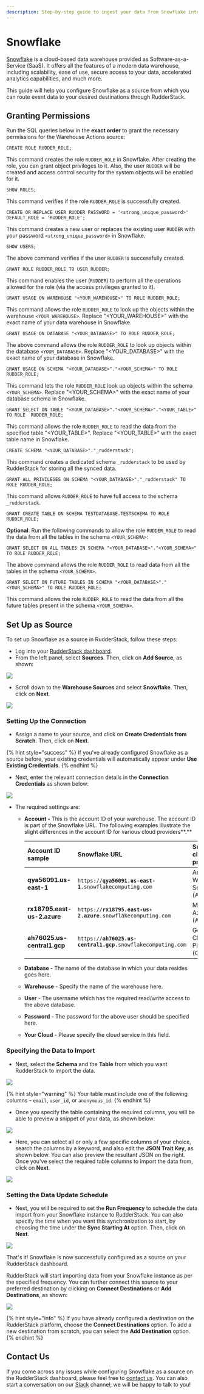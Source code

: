 ```yaml
---
description: Step-by-step guide to ingest your data from Snowflake into RudderStack.
---
```


# Snowflake

[Snowflake](https://www.snowflake.com/) is a cloud-based data warehouse provided as Software-as-a-Service \(SaaS\). It offers all the features of a modern data warehouse, including scalability, ease of use, secure access to your data, accelerated analytics capabilities, and much more.

This guide will help you configure Snowflake as a source from which you can route event data to your desired destinations through RudderStack.

## Granting Permissions

Run the SQL queries below in the **exact order** to grant the necessary permissions for the Warehouse Actions source:

```
CREATE ROLE RUDDER_ROLE;
```

This command creates the role `RUDDER_ROLE` in Snowflake. After creating the role, you can grant object privileges to it. Also, the user `RUDDER` will be created and access control security for the system objects will be enabled for it.

```
SHOW ROLES;
```

This command verifies if the role `RUDDER_ROLE` is successfully created.

```
CREATE OR REPLACE USER RUDDER PASSWORD = '<strong_unique_password>' DEFAULT_ROLE = 'RUDDER_ROLE';
```

This command creates a new user or replaces the existing user `RUDDER` with your password `<strong_unique_password>` in Snowflake.

```
SHOW USERS;
```

The above command verifies if the user `RUDDER` is successfully created.

```
GRANT ROLE RUDDER_ROLE TO USER RUDDER;
```

This command enables the user (`RUDDER`) to perform all the operations allowed for the role (via the access privileges granted to it).

```
GRANT USAGE ON WAREHOUSE "<YOUR_WAREHOUSE>" TO ROLE RUDDER_ROLE;
```

This command allows the role `RUDDER_ROLE` to look up the objects within the warehouse `<YOUR_WAREHOUSE>`. Replace "<YOUR_WAREHOUSE>" with the exact name of your data warehouse in Snowflake.

```
GRANT USAGE ON DATABASE "<YOUR_DATABASE>" TO ROLE RUDDER_ROLE; 
```

The above command allows the role `RUDDER_ROLE` to look up objects within the database `<YOUR_DATABASE>`. Replace "<YOUR_DATABASE>" with the exact name of your database in Snowflake.

```
GRANT USAGE ON SCHEMA "<YOUR_DATABASE>"."<YOUR_SCHEMA>" TO ROLE RUDDER_ROLE;
```

This command lets the role `RUDDER_ROLE` look up objects within the schema `<YOUR_SCHEMA>`. Replace "<YOUR_SCHEMA>" with the exact name of your database schema in Snowflake.

```
GRANT SELECT ON TABLE "<YOUR_DATABASE>"."<YOUR_SCHEMA>"."<YOUR_TABLE>" TO ROLE  RUDDER_ROLE;
```

This command allows the role `RUDDER_ROLE` to read the data from the specified table "<YOUR_TABLE>". Replace "<YOUR_TABLE>" with the exact table name in Snowflake.

```
CREATE SCHEMA "<YOUR_DATABASE>"."_rudderstack";
```

This command creates a dedicated schema `_rudderstack` to be used by RudderStack for storing all the synced data.

```
GRANT ALL PRIVILEGES ON SCHEMA "<YOUR_DATABASE>"."_rudderstack" TO ROLE RUDDER_ROLE;
```

This command allows `RUDDER_ROLE` to have full access to the schema `_rudderstack`.

```
GRANT CREATE TABLE ON SCHEMA TESTDATABASE.TESTSCHEMA TO ROLE RUDDER_ROLE;
```

**Optional**: Run the following commands to allow the role `RUDDER_ROLE` to read the data from all the tables in the schema `<YOUR_SCHEMA>`:

```
GRANT SELECT ON ALL TABLES IN SCHEMA "<YOUR_DATABASE>"."<YOUR_SCHEMA>" TO ROLE RUDDER_ROLE;
```

The above command allows the role `RUDDER_ROLE` to read data from all the tables in the schema `<YOUR_SCHEMA>`. 

```
GRANT SELECT ON FUTURE TABLES IN SCHEMA "<YOUR_DATABASE>"."<YOUR_SCHEMA>" TO ROLE RUDDER_ROLE;
```

This command allows the role `RUDDER_ROLE` to read the data from all the future tables present in the schema `<YOUR_SCHEMA>`.

## Set Up as Source

To set up Snowflake as a source in RudderStack, follow these steps:

* Log into your [RudderStack dashboard](https://app.rudderlabs.com/signup?type=freetrial).
* From the left panel, select **Sources**. Then, click on **Add Source**, as shown:

![](../.gitbook/assets/image%20%2897%29%20%281%29%20%281%29%20%282%29%20%282%29%20%282%29%20%282%29%20%282%29%20%282%29%20%282%29%20%282%29%20%282%29%20%282%29%20%282%29%20%283%29%20%282%29.png)

* Scroll down to the **Warehouse Sources** and select **Snowflake**. Then, click on **Next**.

![](../.gitbook/assets/screen-shot-2021-01-13-at-4.42.40-pm.png)

### Setting Up the Connection

* Assign a name to your source, and click on **Create Credentials from Scratch**. Then, click on **Next**.

{% hint style="success" %}
If you've already configured Snowflake as a source before, your existing credentials will automatically appear under **Use Existing Credentials**.
{% endhint %}

* Next, enter the relevant connection details in the **Connection Credentials** as shown below:

![](../.gitbook/assets/screen-shot-2021-01-13-at-4.43.42-pm.png)

* The required settings are:
  * **Account -** This is the account ID of your warehouse. The account ID is part of the Snowflake URL. The following examples illustrate the slight differences in the account ID for various cloud providers**.**

    | Account ID sample | Snowflake URL | Snowflake cloud provider |
    | :--- | :--- | :--- |
    | **qya56091.us-east-1** | `https://`**`qya56091.us-east-1`**`.snowflakecomputing.com` | Amazon Web Services \(AWS\) |
    | **rx18795.east-us-2.azure** | `https://`**`rx18795.east-us-2.azure`**`.snowflakecomputing.com` | Microsoft Azure \(Azure[\)](https://azure.microsoft.com/en-us/) |
    | **ah76025.us-central1.gcp** | `https://`**`ah76025.us-central1.gcp`**`.snowflakecomputing.com` | Google Cloud Platform \(GCP\) |

  * **Database -** The name of the database in which your data resides goes here.
  * **Warehouse** - Specify the name of the warehouse here.
  * **User** - The username which has the required read/write access to the above database.
  * **Password** - The password for the above user should be specified here.
  * **Your Cloud** - Please specify the cloud service in this field.

### Specifying the Data to Import

* Next, select the **Schema** and the **Table** from which you want RudderStack to import the data.

![](../.gitbook/assets/screen-shot-2021-01-13-at-4.44.24-pm.png)

{% hint style="warning" %}
Your table must include one of the following columns - `email`, `user_id`, or `anonymous_id`.
{% endhint %}

* Once you specify the table containing the required columns, you will be able to preview a snippet of your data, as shown below:

![](../.gitbook/assets/screen-shot-2021-01-05-at-3.21.38-pm.png)

* Here, you can select all or only a few specific columns of your choice, search the columns by a keyword, and also edit the **JSON Trait Key**, as shown below. You can also preview the resultant JSON on the right. Once you've select the required table columns to import the data from, click on **Next**.

![](../.gitbook/assets/screen-shot-2021-01-05-at-3.22.09-pm.png)

### Setting the Data Update Schedule

* Next, you will be required to set the **Run Frequency** to schedule the data import from your Snowflake instance to RudderStack. You can also specify the time when you want this synchronization to start, by choosing the time under the **Sync Starting At** option. Then, click on **Next**.

![](../.gitbook/assets/screen-shot-2021-01-13-at-4.44.45-pm.png)

That's it! Snowflake is now successfully configured as a source on your RudderStack dashboard.

RudderStack will start importing data from your Snowflake instance as per the specified frequency. You can further connect this source to your preferred destination by clicking on **Connect Destinations** or **Add Destinations**, as shown:

![](../.gitbook/assets/screen-shot-2021-01-13-at-4.45.10-pm.png)

{% hint style="info" %}
If you have already configured a destination on the RudderStack platform, choose the **Connect Destinations** option. To add a new destination from scratch, you can select the **Add Destination** option.
{% endhint %}

## Contact Us

If you come across any issues while configuring Snowflake as a source on the RudderStack dashboard, please feel free to [contact us](mailto:%20docs@rudderstack.com). You can also start a conversation on our [Slack](https://resources.rudderstack.com/join-rudderstack-slack) channel; we will be happy to talk to you!

